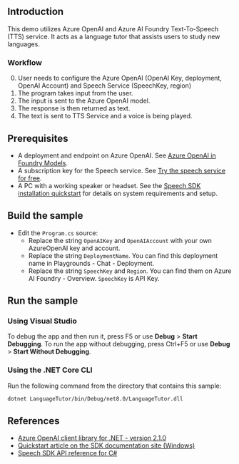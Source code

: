 ## Introduction
This demo utilizes Azure OpenAI and Azure AI Foundry Text-To-Speech (TTS) service. It acts as a language tutor that assists users to study new languages.

### Workflow
0. User needs to configure the Azure OpenAI (OpenAI Key, deployment, OpenAI Account) and Speech Service (SpeechKey, region)
1. The program takes input from the user.
2. The input is sent to the Azure OpenAI model.
3. The response is then returned as text.
4. The text is sent to TTS Service and a voice is being played.

## Prerequisites
* A deployment and endpoint on Azure OpenAI. See [Azure OpenAI in Foundry Models](https://azure.microsoft.com/en-us/products/ai-services/openai-service).
* A subscription key for the Speech service. See [Try the speech service for free](https://docs.microsoft.com/azure/cognitive-services/speech-service/get-started).
* A PC with a working speaker or headset. See the [Speech SDK installation quickstart](https://learn.microsoft.com/azure/ai-services/speech-service/quickstarts/setup-platform?pivots=programming-language-csharp) for details on system requirements and setup.

## Build the sample
* Edit the `Program.cs` source:
  * Replace the string `OpenAIKey` and `OpenAIAccount` with your own AzureOpenAI key and account.
  * Replace the string `DeploymentName`. You can find this deployment name in Playgrounds - Chat - Deployment.
  * Replace the string `SpeechKey` and `Region`. You can find them on Azure AI Foundry - Overview. `SpeechKey` is API Key.


## Run the sample

### Using Visual Studio

To debug the app and then run it, press F5 or use **Debug** \> **Start Debugging**. To run the app without debugging, press Ctrl+F5 or use **Debug** \> **Start Without Debugging**.

### Using the .NET Core CLI

Run the following command from the directory that contains this sample:

```bash
dotnet LanguageTutor/bin/Debug/net8.0/LanguageTutor.dll
```

## References

* [Azure OpenAI client library for .NET - version 2.1.0](https://learn.microsoft.com/en-us/dotnet/api/overview/azure/ai.openai-readme?view=azure-dotnet)
* [Quickstart article on the SDK documentation site (Windows)](https://docs.microsoft.com/azure/cognitive-services/speech-service/quickstart-text-to-speech-dotnetcore)
* [Speech SDK API reference for C#](https://aka.ms/csspeech/csharpref)